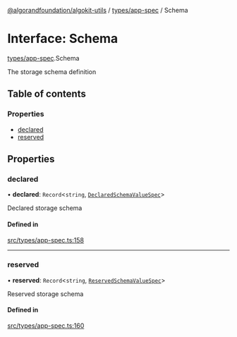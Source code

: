 [@algorandfoundation/algokit-utils](../index.md) / [types/app-spec](../modules/types_app_spec.md) / Schema

# Interface: Schema

[types/app-spec](../modules/types_app_spec.md).Schema

The storage schema definition

## Table of contents

### Properties

- [declared](types_app_spec.Schema.md#declared)
- [reserved](types_app_spec.Schema.md#reserved)

## Properties

### declared

• **declared**: `Record`\<`string`, [`DeclaredSchemaValueSpec`](types_app_spec.DeclaredSchemaValueSpec.md)\>

Declared storage schema

#### Defined in

[src/types/app-spec.ts:158](https://github.com/algorandfoundation/algokit-utils-ts/blob/main/src/types/app-spec.ts#L158)

___

### reserved

• **reserved**: `Record`\<`string`, [`ReservedSchemaValueSpec`](types_app_spec.ReservedSchemaValueSpec.md)\>

Reserved storage schema

#### Defined in

[src/types/app-spec.ts:160](https://github.com/algorandfoundation/algokit-utils-ts/blob/main/src/types/app-spec.ts#L160)
